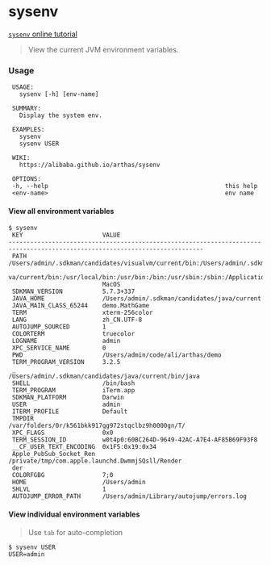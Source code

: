 sysenv
=======================

[`sysenv` online tutorial](https://alibaba.github.io/arthas/arthas-tutorials?language=en&id=command-sysenv)

> View the current JVM environment variables.

### Usage

```
 USAGE:
   sysenv [-h] [env-name]

 SUMMARY:
   Display the system env.

 EXAMPLES:
   sysenv
   sysenv USER

 WIKI:
   https://alibaba.github.io/arthas/sysenv

 OPTIONS:
 -h, --help                                                 this help
 <env-name>                                                 env name
 ```

#### View all environment variables


```
$ sysenv
 KEY                      VALUE
----------------------------------------------------------------------------------------------------------------------------
 PATH                     /Users/admin/.sdkman/candidates/visualvm/current/bin:/Users/admin/.sdkman/candidates/ja
                          va/current/bin:/usr/local/bin:/usr/bin:/bin:/usr/sbin:/sbin:/Applications/Wireshark.app/Contents/
                          MacOS
 SDKMAN_VERSION           5.7.3+337
 JAVA_HOME                /Users/admin/.sdkman/candidates/java/current
 JAVA_MAIN_CLASS_65244    demo.MathGame
 TERM                     xterm-256color
 LANG                     zh_CN.UTF-8
 AUTOJUMP_SOURCED         1
 COLORTERM                truecolor
 LOGNAME                  admin
 XPC_SERVICE_NAME         0
 PWD                      /Users/admin/code/ali/arthas/demo
 TERM_PROGRAM_VERSION     3.2.5
 _                        /Users/admin/.sdkman/candidates/java/current/bin/java
 SHELL                    /bin/bash
 TERM_PROGRAM             iTerm.app
 SDKMAN_PLATFORM          Darwin
 USER                     admin
 ITERM_PROFILE            Default
 TMPDIR                   /var/folders/0r/k561bkk917gg972stqclbz9h0000gn/T/
 XPC_FLAGS                0x0
 TERM_SESSION_ID          w0t4p0:60BC264D-9649-42AC-A7E4-AF85B69F93F8
 __CF_USER_TEXT_ENCODING  0x1F5:0x19:0x34
 Apple_PubSub_Socket_Ren  /private/tmp/com.apple.launchd.DwmmjSQsll/Render
 der
 COLORFGBG                7;0
 HOME                     /Users/admin
 SHLVL                    1
 AUTOJUMP_ERROR_PATH      /Users/admin/Library/autojump/errors.log
```

#### View individual environment variables

> Use `tab` for auto-completion

```
$ sysenv USER
USER=admin
```
